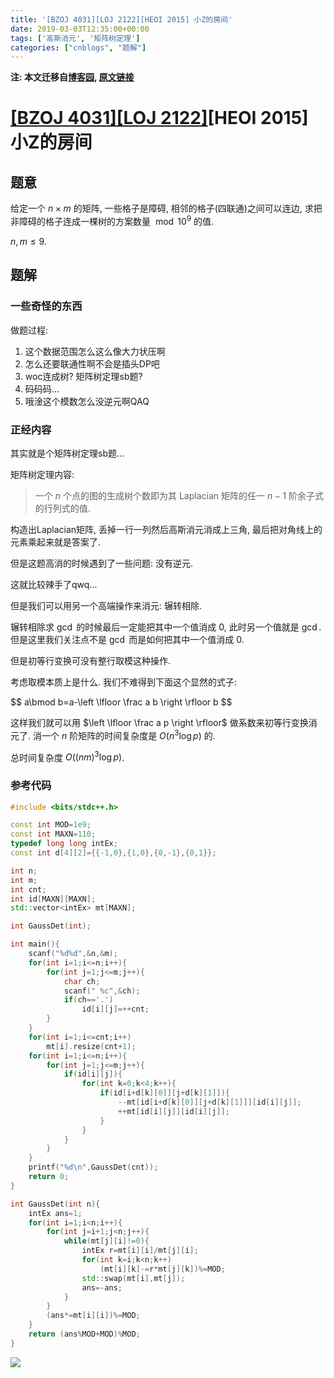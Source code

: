 ```yaml
---
title: '[BZOJ 4031][LOJ 2122][HEOI 2015] 小Z的房间'
date: 2019-03-03T12:35:00+00:00
tags: ['高斯消元', '矩阵树定理']
categories: ["cnblogs", "题解"]
---
```

**注: 本文迁移自[博客园](https://rvalue.cnblogs.com), [原文链接](http://www.cnblogs.com/rvalue/archive/2019/03/03/10467412.html)**

# [[BZOJ 4031]](https://www.lydsy.com/JudgeOnline/problem.php?id=4031)[[LOJ 2122]](https://cloudflare.loj.ac/problem/2122)[HEOI 2015] 小Z的房间

## 题意

给定一个 $n\times m$ 的矩阵, 一些格子是障碍, 相邻的格子(四联通)之间可以连边, 求把非障碍的格子连成一棵树的方案数量 $\bmod 10^9$ 的值.

$n,m\le 9$.

## 题解

### 一些奇怪的东西

做题过程:

1. 这个数据范围怎么这么像大力状压啊
2. 怎么还要联通性啊不会是插头DP吧
3. woc连成树? 矩阵树定理sb题?
4. 码码码...
5. 哦淦这个模数怎么没逆元啊QAQ

### 正经内容

其实就是个矩阵树定理sb题...

矩阵树定理内容:

> 一个 $n$ 个点的图的生成树个数即为其 Laplacian 矩阵的任一 $n-1$ 阶余子式的行列式的值.

构造出Laplacian矩阵, 丢掉一行一列然后高斯消元消成上三角, 最后把对角线上的元素乘起来就是答案了.

但是这题高消的时候遇到了一些问题: 没有逆元.

这就比较辣手了qwq...

但是我们可以用另一个高端操作来消元: 辗转相除.

辗转相除求 $\gcd$ 的时候最后一定能把其中一个值消成 $0$, 此时另一个值就是 $\gcd$. 但是这里我们关注点不是 $\gcd$ 而是如何把其中一个值消成 $0$.

但是初等行变换可没有整行取模这种操作.

考虑取模本质上是什么. 我们不难得到下面这个显然的式子:

<div>
$$
a\bmod b=a-\left \lfloor \frac a b \right \rfloor b
$$
</div>

这样我们就可以用 $\left \lfloor \frac a p \right \rfloor$ 做系数来初等行变换消元了. 消一个 $n$ 阶矩阵的时间复杂度是 $O(n^3\log p)$ 的.

总时间复杂度 $O\big((nm)^3\log p\big)$.

### 参考代码

```cpp
#include <bits/stdc++.h>

const int MOD=1e9;
const int MAXN=110;
typedef long long intEx;
const int d[4][2]={{-1,0},{1,0},{0,-1},{0,1}};

int n;
int m;
int cnt;
int id[MAXN][MAXN];
std::vector<intEx> mt[MAXN];

int GaussDet(int);

int main(){
	scanf("%d%d",&n,&m);
	for(int i=1;i<=n;i++){
		for(int j=1;j<=m;j++){
			char ch;
			scanf(" %c",&ch);
			if(ch=='.')
				id[i][j]=++cnt;
		}
	}
	for(int i=1;i<=cnt;i++)
		mt[i].resize(cnt+1);
	for(int i=1;i<=n;i++){
		for(int j=1;j<=m;j++){
			if(id[i][j]){
				for(int k=0;k<4;k++){
					if(id[i+d[k][0]][j+d[k][1]]){
						--mt[id[i+d[k][0]][j+d[k][1]]][id[i][j]];
						++mt[id[i][j]][id[i][j]];
					}
				}
			}
		}
	}
	printf("%d\n",GaussDet(cnt));
	return 0;
}

int GaussDet(int n){
	intEx ans=1;
	for(int i=1;i<n;i++){
		for(int j=i+1;j<n;j++){
			while(mt[j][i]!=0){
				intEx r=mt[i][i]/mt[j][i];
				for(int k=i;k<n;k++)
					(mt[i][k]-=r*mt[j][k])%=MOD;
				std::swap(mt[i],mt[j]);
				ans=-ans;
			}
		}
		(ans*=mt[i][i])%=MOD;
	}
	return (ans%MOD+MOD)%MOD;
}

```

![](https://pic.rvalue.moe/2021/08/02/25fdf4c102153.jpg)
